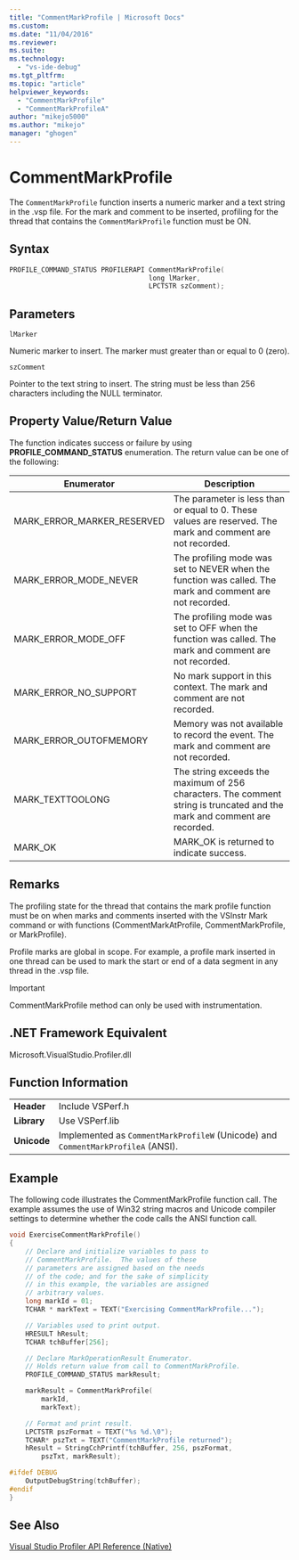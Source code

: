 ```yaml
---
title: "CommentMarkProfile | Microsoft Docs"
ms.custom:
ms.date: "11/04/2016"
ms.reviewer:
ms.suite:
ms.technology: 
  - "vs-ide-debug"
ms.tgt_pltfrm:
ms.topic: "article"
helpviewer_keywords: 
  - "CommentMarkProfile"
  - "CommentMarkProfileA"
author: "mikejo5000"
ms.author: "mikejo"
manager: "ghogen"
---
```

# CommentMarkProfile

The `CommentMarkProfile` function inserts a numeric marker and a text string in the .vsp file. For the mark and comment to be inserted, profiling for the thread that contains the `CommentMarkProfile` function must be ON.

## Syntax

```cpp
PROFILE_COMMAND_STATUS PROFILERAPI CommentMarkProfile(
                                   long lMarker,
                                   LPCTSTR szComment);
```

## Parameters

`lMarker`

Numeric marker to insert. The marker must greater than or equal to 0 (zero).

`szComment`

Pointer to the text string to insert. The string must be less than 256 characters including the NULL terminator.

## Property Value/Return Value

The function indicates success or failure by using **PROFILE_COMMAND_STATUS** enumeration. The return value can be one of the following:

|Enumerator|Description|
|----------------|-----------------|
|MARK_ERROR_MARKER_RESERVED|The parameter is less than or equal to 0. These values are reserved. The mark and comment are not recorded.|
|MARK_ERROR_MODE_NEVER|The profiling mode was set to NEVER when the function was called. The mark and comment are not recorded.|
|MARK_ERROR_MODE_OFF|The profiling mode was set to OFF when the function was called. The mark and comment are not recorded.|
|MARK_ERROR_NO_SUPPORT|No mark support in this context. The mark and comment are not recorded.|
|MARK_ERROR_OUTOFMEMORY|Memory was not available to record the event. The mark and comment are not recorded.|
|MARK_TEXTTOOLONG|The string exceeds the maximum of 256 characters. The comment string is truncated and the mark and comment are recorded.|
|MARK_OK|MARK_OK is returned to indicate success.|

## Remarks

The profiling state for the thread that contains the mark profile function must be on when marks and comments inserted with the VSInstr Mark command or with functions (CommentMarkAtProfile, CommentMarkProfile, or MarkProfile).

Profile marks are global in scope. For example, a profile mark inserted in one thread can be used to mark the start or end of a data segment in any thread in the .vsp file.

> [!IMPORTANT]
> CommentMarkProfile method can only be used with instrumentation.

## .NET Framework Equivalent

Microsoft.VisualStudio.Profiler.dll

## Function Information

|||
|-|-|
|**Header**|Include VSPerf.h|
|**Library**|Use VSPerf.lib|
|**Unicode**|Implemented as `CommentMarkProfileW` (Unicode) and `CommentMarkProfileA` (ANSI).|

## Example

The following code illustrates the CommentMarkProfile function call. The example assumes the use of Win32 string macros and Unicode compiler settings to determine whether the code calls the ANSI function call.

```cpp
void ExerciseCommentMarkProfile()
{
    // Declare and initialize variables to pass to 
    // CommentMarkProfile.  The values of these 
    // parameters are assigned based on the needs 
    // of the code; and for the sake of simplicity
    // in this example, the variables are assigned
    // arbitrary values.
    long markId = 01;
    TCHAR * markText = TEXT("Exercising CommentMarkProfile...");

    // Variables used to print output.
    HRESULT hResult;
    TCHAR tchBuffer[256];

    // Declare MarkOperationResult Enumerator.
    // Holds return value from call to CommentMarkProfile.
    PROFILE_COMMAND_STATUS markResult;

    markResult = CommentMarkProfile(
        markId,
        markText);

    // Format and print result.
    LPCTSTR pszFormat = TEXT("%s %d.\0");
    TCHAR* pszTxt = TEXT("CommentMarkProfile returned");
    hResult = StringCchPrintf(tchBuffer, 256, pszFormat, 
        pszTxt, markResult);

#ifdef DEBUG
    OutputDebugString(tchBuffer);
#endif
}
```

## See Also

[Visual Studio Profiler API Reference (Native)](../profiling/visual-studio-profiler-api-reference-native.md)